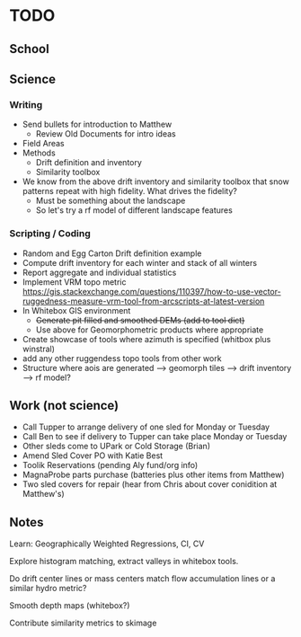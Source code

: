 # TODO

## School

## Science
### Writing
-   Send bullets for introduction to Matthew
    -   Review Old Documents for intro ideas
-   Field Areas
-   Methods
    -   Drift definition and inventory
    -   Similarity toolbox
-   We know from the above drift inventory and similarity toolbox that snow patterns repeat with high fidelity. What drives the fidelity?
    -   Must be something about the landscape
    -   So let's try a rf model of different landscape features

### Scripting / Coding
-   Random and Egg Carton Drift definition example
-   Compute drift inventory for each winter and stack of all winters
-   Report aggregate and individual statistics
-   Implement VRM topo metric    <https://gis.stackexchange.com/questions/110397/how-to-use-vector-ruggedness-measure-vrm-tool-from-arcscripts-at-latest-version>
-   In Whitebox GIS environment
    -   ~~Generate pit filled and smoothed DEMs (add to tool dict)~~
    -   Use above for Geomorphometric products where appropriate
-   Create showcase of tools where azimuth is specified (whitbox plus winstral)
-   add any other ruggendess topo tools from other work
-   Structure where aois are generated --> geomorph tiles --> drift inventory --> rf model?

## Work (not science)
- Call Tupper to arrange delivery of one sled for Monday or Tuesday
- Call Ben to see if delivery to Tupper can take place Monday or Tuesday
- Other sleds come to UPark or Cold Storage (Brian)
- Amend Sled Cover PO with Katie Best
- Toolik Reservations (pending Aly fund/org info)
- MagnaProbe parts purchase (batteries plus other items from Matthew)
- Two sled covers for repair (hear from Chris about cover conidition at Matthew's)

## Notes
Learn: Geographically Weighted Regressions, CI, CV

Explore histogram matching, extract valleys in whitebox tools.

Do drift center lines or mass centers match flow accumulation lines or a similar hydro metric?

Smooth depth maps (whitebox?)

Contribute similarity metrics to skimage
